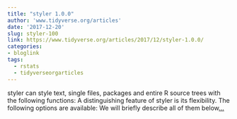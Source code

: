```yaml
---
title: "styler 1.0.0"
author: 'www.tidyverse.org/articles'
date: '2017-12-20'
slug: styler-100
link: https://www.tidyverse.org/articles/2017/12/styler-1.0.0/
categories:
- bloglink
tags:
  - rstats
  - tidyverseorgarticles
---
```


styler can style text, single files, packages and entire R source trees with the following functions: A distinguishing feature of styler is its flexibility. The following options are available: We will briefly describe all of them below[... <i class="fas fa-external-link-alt"></i>](https://www.tidyverse.org/articles/2017/12/styler-1.0.0/)


